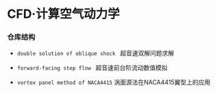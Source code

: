 # CFD·计算空气动力学

### 仓库结构

- `double solution of oblique shock ` 超音速双解问题求解
- `forward-facing step flow ` 超音速前台阶流动数值模拟

- `vortex panel method of NACA4415` 涡面源法在NACA4415翼型上的应用